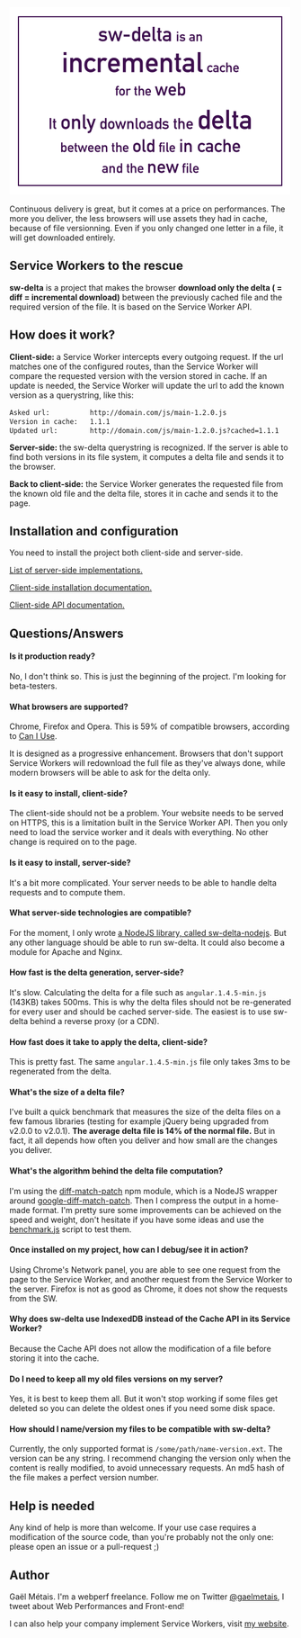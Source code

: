 
<img src="./sw-delta.png" alt="sw-delta is an incremental cache for the web. It only downloads the delta between the old file in cache and the new file." style="max-width: 500px;"></img>

Continuous delivery is great, but it comes at a price on performances. The more you deliver, the less browsers will use assets they had in cache, because of file versionning. Even if you only changed one letter in a file, it will get downloaded entirely.


## Service Workers to the rescue

**sw-delta** is a project that makes the browser **download only the delta ( = diff = incremental download)** between the previously cached file and the required version of the file. It is based on the Service Worker API.


## How does it work?

**Client-side:** a Service Worker intercepts every outgoing request. If the url matches one of the configured routes, than the Service Worker will compare the requested version with the version stored in cache. If an update is needed, the Service Worker will update the url to add the known version as a querystring, like this:

```
Asked url:          http://domain.com/js/main-1.2.0.js
Version in cache:   1.1.1
Updated url:        http://domain.com/js/main-1.2.0.js?cached=1.1.1
```

**Server-side:** the sw-delta querystring is recognized. If the server is able to find both versions in its file system, it computes a delta file and sends it to the browser.

**Back to client-side:** the Service Worker generates the requested file from the known old file and the delta file, stores it in cache and sends it to the page.


## Installation and configuration

You need to install the project both client-side and server-side.

[List of server-side implementations.](https://github.com/gmetais/sw-delta/wiki/Server-side-implementations)

[Client-side installation documentation.](https://github.com/gmetais/sw-delta/wiki/Installation)

[Client-side API documentation.](https://github.com/gmetais/sw-delta/wiki/API)




## Questions/Answers

#### Is it production ready?
No, I don't think so. This is just the beginning of the project. I'm looking for beta-testers.

#### What browsers are supported?
Chrome, Firefox and Opera. This is 59% of compatible browsers, according to [Can I Use](http://caniuse.com/#feat=serviceworkers).

It is designed as a progressive enhancement. Browsers that don't support Service Workers will redownload the full file as they've always done, while modern browsers will be able to ask for the delta only.

#### Is it easy to install, client-side?
The client-side should not be a problem. Your website needs to be served on HTTPS, this is a limitation built in the Service Worker API. Then you only need to load the service worker and it deals with everything. No other change is required on to the page.

#### Is it easy to install, server-side?
It's a bit more complicated. Your server needs to be able to handle delta requests and to compute them.

#### What server-side technologies are compatible?
For the moment, I only wrote [a NodeJS library, called sw-delta-nodejs](https://github.com/gmetais/sw-delta-nodejs). But any other language should be able to run sw-delta. It could also become a module for Apache and Nginx.

#### How fast is the delta generation, server-side?
It's slow. Calculating the delta for a file such as `angular.1.4.5-min.js` (143KB) takes 500ms. This is why the delta files should not be re-generated for every user and should be cached server-side. The easiest is to use sw-delta behind a reverse proxy (or a CDN).

#### How fast does it take to apply the delta, client-side?
This is pretty fast. The same `angular.1.4.5-min.js` file only takes 3ms to be regenerated from the delta.

#### What's the size of a delta file?
I've built a quick benchmark that measures the size of the delta files on a few famous libraries (testing for example jQuery being upgraded from v2.0.0 to v2.0.1). **The average delta file is 14% of the normal file.** But in fact, it all depends how often you deliver and how small are the changes you deliver.

#### What's the algorithm behind the delta file computation?
I'm using the [diff-match-patch](https://github.com/ForbesLindesay/diff-match-patch) npm module, which is a NodeJS wrapper around [google-diff-match-patch](https://code.google.com/p/google-diff-match-patch/). Then I compress the output in a home-made format. I'm pretty sure some improvements can be achieved on the speed and weight, don't hesitate if you have some ideas and use the [benchmark.js](/test/benchmark/benchmark.js) script to test them.

#### Once installed on my project, how can I debug/see it in action?
Using Chrome's Network panel, you are able to see one request from the page to the Service Worker, and another request from the Service Worker to the server. Firefox is not as good as Chrome, it does not show the requests from the SW.

#### Why does sw-delta use IndexedDB instead of the Cache API in its Service Worker?
Because the Cache API does not allow the modification of a file before storing it into the cache.

#### Do I need to keep all my old files versions on my server?
Yes, it is best to keep them all. But it won't stop working if some files get deleted so you can delete the oldest ones if you need some disk space.

#### How should I name/version my files to be compatible with sw-delta?
Currently, the only supported format is `/some/path/name-version.ext`. The version can be any string. I recommend changing the version only when the content is really modified, to avoid unnecessary requests. An md5 hash of the file makes a perfect version number.


## Help is needed
Any kind of help is more than welcome. If your use case requires a modification of the source code, than you're probably not the only one: please open an issue or a pull-request ;)


## Author
Gaël Métais. I'm a webperf freelance. Follow me on Twitter [@gaelmetais](https://twitter.com/gaelmetais), I tweet about Web Performances and Front-end!

I can also help your company implement Service Workers, visit [my website](https://www.gaelmetais.com).
